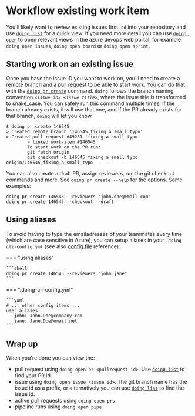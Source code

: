 # Workflow existing work item

You'll likely want to review existing issues first. `cd` into your repository and use [`doing list`](../reference/manual/list.md) for a quick view.
If you need more detail you can use [`doing open`](../reference/manual/open.md) to open relevant views in the azure devops web portal, for example `doing open issues`, `doing open board` or `doing open sprint`.

## Starting work on an existing issue

Once you have the issue ID you want to work on, you'll need to create a remote branch and a pull request to be able to start work. You can do that with the [`doing pr create`](../reference/manual/pr_create.md) command. `doing` follows the branch naming convention *`<issue_id>_<issue title>`*, where the issue title is transformed to [snake_case](https://en.wikipedia.org/wiki/Snake_case). You can safely run this command multiple times: if the branch already exists, it will use that one, and if the PR already exists for that branch, `doing` will let you know.

<div class="termy termy-small">

```console
$ doing pr create 146545 
> Created remote branch '146545_fixing_a_small_typo'
> Created pull request #49281 'fixing a small typo'
        > linked work-item #146545
        To start work on the PR run:
        git fetch origin
        git checkout -b 146545_fixing_a_small_typo origin/146545_fixing_a_small_typo
```

</div>

You can also create a draft PR, assign reviewers, run the git checkout commands and more. See `doing pr create --help` for the options. Some examples:

```shell
doing pr create 146545 --reviewers "john.doe@email.com"
doing pr create 146545 --checkout --draft
```

## Using aliases

To avoid having to type the emailadresses of your teammates every time (which are case sensitive in Azure), you can setup aliases in your `.doing-cli-config.yml` (see also [config file](../reference/config_file.md) reference):

=== "using aliases"

    ```shell
    doing pr create 146545 --reviewers "john jane"
    ```

=== ".doing-cli-config.yml"

    ```yaml
    # ... other config items ...
    user_aliases:
       john: John.Doe@company.com
       jane: Jane.Doe@email.net
    ```


## Wrap up

When you're done you can view the:

- pull request using `doing open pr <pullrequest id>`. Use [`doing list`](../reference/manual/list.md) to find your PR id.
- issue using `doing open issue <issue id>`. The git branch name has the issue id as a prefix, or alternatively you can use [`doing list`](../reference/manual/list.md) to find the issue id.
- active pull requests using `doing open prs`
- pipeline runs using `doing open pipe`
